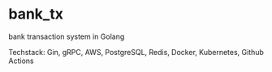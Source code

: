 # bank_tx
bank transaction system in Golang

Techstack: Gin, gRPC, AWS, PostgreSQL, Redis, Docker, Kubernetes, Github Actions
